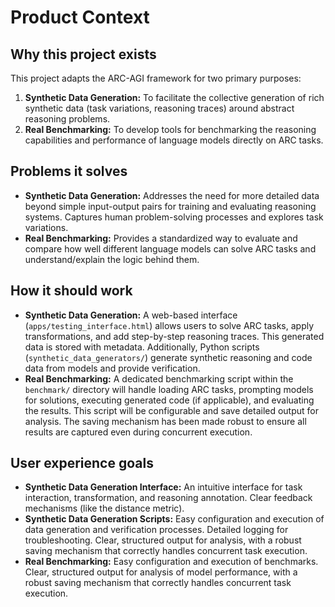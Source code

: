 # Product Context

## Why this project exists

This project adapts the ARC-AGI framework for two primary purposes:
1.  **Synthetic Data Generation:** To facilitate the collective generation of rich synthetic data (task variations, reasoning traces) around abstract reasoning problems.
2.  **Real Benchmarking:** To develop tools for benchmarking the reasoning capabilities and performance of language models directly on ARC tasks.

## Problems it solves

*   **Synthetic Data Generation:** Addresses the need for more detailed data beyond simple input-output pairs for training and evaluating reasoning systems. Captures human problem-solving processes and explores task variations.
*   **Real Benchmarking:** Provides a standardized way to evaluate and compare how well different language models can solve ARC tasks and understand/explain the logic behind them.

## How it should work

*   **Synthetic Data Generation:** A web-based interface (`apps/testing_interface.html`) allows users to solve ARC tasks, apply transformations, and add step-by-step reasoning traces. This generated data is stored with metadata. Additionally, Python scripts (`synthetic_data_generators/`) generate synthetic reasoning and code data from models and provide verification.
*   **Real Benchmarking:** A dedicated benchmarking script within the `benchmark/` directory will handle loading ARC tasks, prompting models for solutions, executing generated code (if applicable), and evaluating the results. This script will be configurable and save detailed output for analysis. The saving mechanism has been made robust to ensure all results are captured even during concurrent execution.

## User experience goals

*   **Synthetic Data Generation Interface:** An intuitive interface for task interaction, transformation, and reasoning annotation. Clear feedback mechanisms (like the distance metric).
*   **Synthetic Data Generation Scripts:** Easy configuration and execution of data generation and verification processes. Detailed logging for troubleshooting. Clear, structured output for analysis, with a robust saving mechanism that correctly handles concurrent task execution.
*   **Real Benchmarking:** Easy configuration and execution of benchmarks. Clear, structured output for analysis of model performance, with a robust saving mechanism that correctly handles concurrent task execution.
